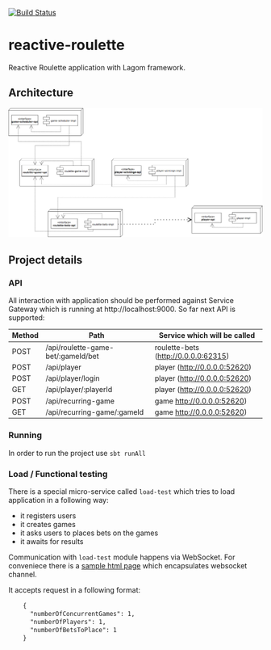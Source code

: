 [![Build Status](https://travis-ci.org/andrei-l/reactive-roulette.svg?branch=master)](https://travis-ci.org/andrei-l/reactive-roulette)

# reactive-roulette

Reactive Roulette application with Lagom framework. 



## Architecture 
![Project Architecture](docs/reactive-roulette.jpg "Reactive Roulette Architecture")


## Project details


### API

All interaction with application should be performed against Service Gateway which is running at http://localhost:9000.
So far next API is supported:  

| Method | Path                                          | Service which will be called         |
|--------|-----------------------------------------------|--------------------------------------|
| POST   | /api/roulette-game-bet/:gameId/bet            | roulette-bets (http://0.0.0.0:62315) |
| POST   | /api/player                                   | player        (http://0.0.0.0:52620) |
| POST   | /api/player/login                             | player        (http://0.0.0.0:52620) |
| GET    | /api/player/:playerId                         | player        (http://0.0.0.0:52620) |
| POST   | /api/recurring-game                           | game          http://0.0.0.0:52620)  |
| GET    | /api/recurring-game/:gameId                   | game          http://0.0.0.0:52620)  |

### Running 

In order to run the project use `sbt runAll`

### Load / Functional testing

There is a special micro-service called `load-test` which tries to load application in a following way:
 - it registers users
 - it creates games
 - it asks users to places bets on the games
 - it awaits for results
 
Communication with `load-test` module happens via WebSocket. 
For conveniece there is a [sample html page](load-test-impl/src/main/resources/websocket-loadtest.html) which encapsulates websocket channel. 

It accepts request in a following format: 

```
    {
      "numberOfConcurrentGames": 1,
      "numberOfPlayers": 1,
      "numberOfBetsToPlace": 1
    }

```
